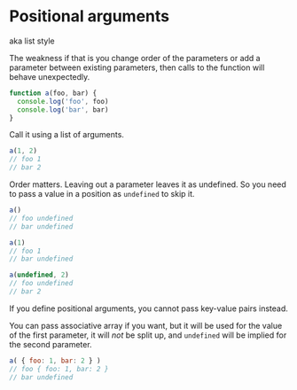 # Positional arguments

aka list style

The weakness if that is you change order of the parameters or add a parameter between existing parameters, then calls to the function will behave unexpectedly.

```javascript
function a(foo, bar) {
  console.log('foo', foo)
  console.log('bar', bar)
}
```

Call it using a list of arguments.

```javascript
a(1, 2)
// foo 1
// bar 2
```

Order matters. Leaving out a parameter leaves it as undefined. So you need to pass a value in a position as `undefined` to skip it.

```javascript
a()
// foo undefined
// bar undefined

a(1)
// foo 1
// bar undefined

a(undefined, 2)
// foo undefined
// bar 2
```

If you define positional arguments, you cannot pass key-value pairs instead.

You can pass associative array if you want, but it will be used for the value of the first parameter, it will _not_ be split up, and `undefined` will be implied for the second parameter.

```javascript
a( { foo: 1, bar: 2 } )
// foo { foo: 1, bar: 2 }
// bar undefined
```

